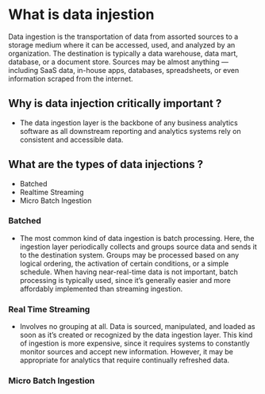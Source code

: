 # What is data injestion

Data ingestion is the transportation of data from assorted sources to a storage medium where it can be accessed, used, and analyzed by an organization. The destination is typically a data warehouse, data mart, database, or a document store. Sources may be almost anything — including SaaS data, in-house apps, databases, spreadsheets, or even information scraped from the internet.

## Why is data injection critically important ?
- The data ingestion layer is the backbone of any business analytics software as all downstream reporting and analytics systems rely on consistent and accessible data.

## What are the types of data injections ?
- Batched 
- Realtime Streaming
- Micro Batch Ingestion


### Batched 
- The most common kind of data ingestion is batch processing. Here, the ingestion layer periodically collects and groups source data and sends it to the destination system. Groups may be processed based on any logical ordering, the activation of certain conditions, or a simple schedule. When having near-real-time data is not important, batch processing is typically used, since it’s generally easier and more affordably implemented than streaming ingestion.


### Real Time Streaming 
- Involves no grouping at all. Data is sourced, manipulated, and loaded as soon as it’s created or recognized by the data ingestion layer. This kind of ingestion is more expensive, since it requires systems to constantly monitor sources and accept new information. However, it may be appropriate for analytics that require continually refreshed data.

### Micro Batch Ingestion

